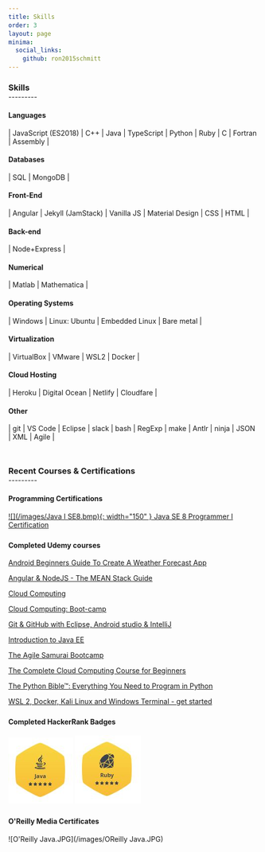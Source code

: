 ```yaml
---
title: Skills
order: 3
layout: page
minima:
  social_links:
    github: ron2015schmitt
---
```



<h3 style="margin-bottom: 0; padding-bottom: 0;">Skills</h3>
---------
<p style="margin-bottom: 20px;" />

#### Languages

| JavaScript (ES2018) | C++ | Java | TypeScript | Python | Ruby | C | Fortran | Assembly |

#### Databases

| SQL | MongoDB |

#### Front-End

| Angular | Jekyll (JamStack) | Vanilla JS | Material Design | CSS | HTML |

#### Back-end

| Node+Express | 

#### Numerical

| Matlab | Mathematica |

#### Operating Systems

| Windows | Linux: Ubuntu |  Embedded Linux | Bare metal |

#### Virtualization

| VirtualBox | VMware | WSL2 | Docker |

#### Cloud Hosting

| Heroku | Digital Ocean | Netlify | Cloudfare |

#### Other

| git | VS Code | Eclipse | slack | bash | RegExp | make | Antlr | ninja | JSON | XML | Agile |


<h3 style="margin-top: 50px; margin-bottom: 0; padding-bottom: 0;">Recent Courses & Certifications</h3>
---------
<p style="margin-bottom: 20px;" />

<h4 style="margin-top: 20px">Programming Certifications</h4>

[![](/images/Java I SE8.bmp){: width="150" } Java SE 8 Programmer I Certification](https://www.credly.com/badges/05a7ef92-83a0-4441-9be0-0afde0e62ff0)

<h4 style="margin-top: 24px">Completed Udemy courses</h4>


[Android Beginners Guide To Create A Weather Forecast App](https://www.udemy.com/certificate/UC-UWLDAF27/)

[Angular & NodeJS - The MEAN Stack Guide](https://www.udemy.com/certificate/UC-319a3e6c-d598-478a-8d6d-f45d4b299470/)

[Cloud Computing](https://www.udemy.com/certificate/UC-d1cf42d6-675b-46af-8d67-9ca13ad9c5c9/)

[Cloud Computing: Boot-camp](https://www.udemy.com/certificate/UC-887f8b61-5b6d-4f6e-9291-13a29d54d139/)

[Git & GitHub with Eclipse, Android studio & IntelliJ](https://www.udemy.com/certificate/UC-P7259FG1/)

[Introduction to Java EE](https://www.udemy.com/certificate/UC-UQ9XZ81L/)

[The Agile Samurai Bootcamp](https://www.udemy.com/certificate/UC-0HNCZ86M/)

[The Complete Cloud Computing Course for Beginners](https://www.udemy.com/certificate/UC-109bcc21-d55c-4e1a-9464-f7cf2899d3dc/)

[The Python Bible™: Everything You Need to Program in Python](https://www.udemy.com/certificate/UC-BR25BQCZ/)

[WSL 2, Docker, Kali Linux and Windows Terminal - get started](https://www.udemy.com/course/wsl-2-docker-and-windows-terminal/)

<h4 style="margin-top: 24px">Completed HackerRank Badges</h4>

[![Java](/images/HackerRank-Java.JPG)](https://www.hackerrank.com/RFSchmitt) [![Ruby](/images/HackerRank-Ruby.JPG)](https://www.hackerrank.com/RFSchmitt)


<h4 style="margin-top: 24px">O'Reilly Media Certificates</h4>

![O'Reilly Java.JPG](/images/OReilly Java.JPG)

